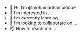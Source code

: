 - 👋 Hi, I’m @mohamadhanibidooe
- 👀 I’m interested in ...
- 🌱 I’m currently learning ...
- 💞️ I’m looking to collaborate on ...
- 📫 How to reach me ...

<!---
mohamadhanibidooe/mohamadhanibidooe is a ✨ special ✨ repository because its `README.md` (this file) appears on your GitHub profile.
You can click the Preview link to take a look at your changes.
--->
